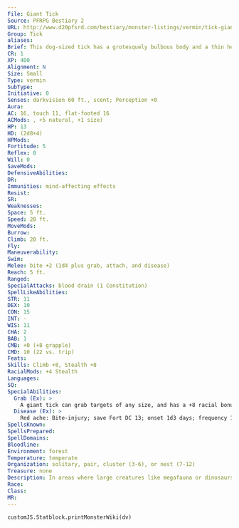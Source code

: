 ```yaml
---
File: Giant Tick
Source: PFRPG Bestiary 2
URL: http://www.d20pfsrd.com/bestiary/monster-listings/vermin/tick-giant
Group: Tick
aliases: 
Brief: This dog-sized tick has a grotesquely bulbous body and a thin head equipped with hooked mandibles.
CR: 1
XP: 400
Alignment: N
Size: Small
Type: vermin
SubType: 
Initiative: 0
Senses: darkvision 60 ft., scent; Perception +0
Aura: 
AC: 16, touch 11, flat-footed 16
ACMods: , +5 natural, +1 size)
HP: 13
HD: (2d8+4)
HPMods: 
Fortitude: 5
Reflex: 0
Will: 0
SaveMods: 
DefensiveAbilities: 
DR: 
Immunities: mind-affecting effects
Resist: 
SR: 
Weaknesses: 
Space: 5 ft.
Speed: 20 ft.
MoveMods: 
Burrow: 
Climb: 20 ft.
Fly: 
Maneuverability: 
Swim: 
Melee: bite +2 (1d4 plus grab, attach, and disease)
Reach: 5 ft.
Ranged: 
SpecialAttacks: blood drain (1 Constitution)
SpellLikeAbilities: 
STR: 11
DEX: 10
CON: 15
INT: -
WIS: 11
CHA: 2
BAB: 1
CMB: +0 (+8 grapple)
CMD: 10 (22 vs. trip)
Feats: 
Skills: Climb +8, Stealth +8
RacialMods: +4 Stealth
Languages: 
SQ: 
SpecialAbilities:
  Grab (Ex): >
    A giant tick can grab targets of any size, and has a +8 racial bonus on grapple checks rather than the normal +4 bonus most creatures with grab possess.
  Disease (Ex): >
    Red ache: Bite-injury; save Fort DC 13; onset 1d3 days; frequency 1/day; effect 1d6 Str damage; cure 2 consecutive saves. The DC is Constitution-based.
SpellsKnown: 
SpellsPrepared: 
SpellDomains: 
Bloodline: 
Environment: forest
Temperature: temperate
Organization: solitary, pair, cluster (3-6), or nest (7-12)
Treasure: none
Description: In areas where large creatures like megafauna or dinosaurs dwell, the giant tick behaves much like its smaller kin-it lies in wait in the undergrowth, and when a suitable host passes by, it drops onto the body to feed. In other areas, these vermin are much more aggressive, and actively hunt smaller prey like dogs, livestock, or even humanoids. A giant tick drains blood quickly, but once it has caused 6 points of Constitution damage, it drops off, sated, to crawl away to digest. A giant tick is 3 feet long and weighs 50 pounds.
Race: 
Class: 
MR: 
---
```

```dataviewjs
customJS.Statblock.printMonsterWiki(dv)
```
